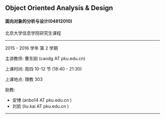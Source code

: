 ## Object Oriented Analysis & Design 

#### 面向对象的分析与设计(04812010)

北京大学信息学院研究生课程

----

2015 - 2016 学年 第 2 学期


主讲教师: 曹东刚 (caodg AT pku.edu.cn) 
      
上课时间: 周四 10-12 节 (18:40 - 21:30)

上课地点: 理教 303 

助教: 

- 安博 (anbo14 AT pku.edu.cn ) 
- 刘凯 (liu.kai AT pku.edu.cn )

----



